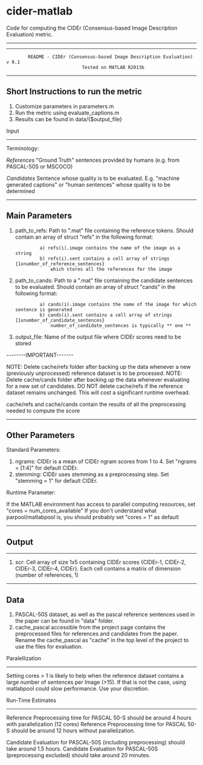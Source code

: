 # cider-matlab
Code for computing the CIDEr (Consensus-based Image Description Evaluation) metric.

********************************************************************************************
********************************************************************************************
			README - CIDEr (Consensus-based Image Description Evaluation) v 0.1
								Tested on MATLAB R2013b
********************************************************************************************

Short Instructions to run the metric
-----------------------------

1. Customize parameters in parameters.m
2. Run the metric using evaluate_captions.m 
3. Results can be found in data/{$output_file}

Input
********************************************************************************************
Terminology:

*References* 
"Ground Truth" sentences provided by humans (e.g. from PASCAL-50S or MSCOCO)

*Candidates* 
Sentence whose quality is to be evaluated. E.g. "machine generated captions" or "human sentences"
whose quality is to be determined

--------------------
Main Parameters
--------------------
1. path_to_refs: Path to ".mat" file containing the reference tokens. 
				Should contain an array of struct "refs" in the following format:

				a) refs(i).image contains the name of the image as a string
				b) refs(i).sent contains a cell array of strings {1xnumber_of_reference_sentences}
					which stores all the references for the image

2. path_to_cands: Path to a ".mat" file containing the candidate sentences to be evaluated.
				Should contain an array of struct "cands" in the following format:

				a) cands(i).image contains the name of the image for which sentence is generated
				b) cands(i).sent contains a cell array of strings {1xnumber_of_candidate_sentences}
					number_of_candidate_sentences is typically ** one **

3. output_file: Name of the output file where CIDEr scores need to be stored

--------IMPORTANT-------

NOTE: Delete cache/refs folder after backing up the data whenever a new (previously unprocessed) reference dataset
 		is to be processed.
NOTE: Delete cache/cands folder after backing up the data whenever evaluating for a new set of candidates. DO NOT
		delete cache/refs if the reference dataset remains unchanged. This will cost a significant runtime overhead.

cache/refs and cache/cands contain the results of all the preprocessing needed to compute the score

--------------------
Other Parameters
--------------------

Standard Parameters:

1. ngrams: CIDEr is a mean of CIDEr ngram scores from 1 to 4. Set "ngrams = [1:4]" for default
			CIDEr.
2. stemming: CIDEr uses stemming as a preprocessing step. Set "stemming = 1" for default 
			CIDEr. 

Runtime Parameter:

If the MATLAB environment has access to parallel computing resources, set "cores = num_cores_available"
If you don't understand what parpool/matlabpool is, you should probably set "cores = 1" as default

--------------------
Output
--------------------
********************************************************************************************

1. scr: Cell array of size 1x5 containing CIDEr scores {CIDEr-1, CIDEr-2, CIDEr-3, CIDEr-4, CIDEr}.
	Each cell contains a matrix of dimension (number of references, 1)


--------------------
Data
--------------------

1. PASCAL-50S dataset, as well as the pascal reference sentences used in the paper can be found in "data" folder.
2. cache_pascal accessible from the project page contains the preprocessed files for references and candidates from the paper. Rename the cache_pascal as "cache" in the top level of the project to use the files for evaluation.

Paralellization
********************************************************************************************
Setting cores > 1 is likely to help when the reference dataset contains a large number of sentences 
per Image (>15). If that is not the case, using matlabpool could slow performance. Use your discretion.

Run-Time Estimates
********************************************************************************************
Reference Preprocessing time for PASCAL 50-S should be around 4 hours with parallelization (12 cores)
Reference Preprocessing time for PASCAL 50-S should be around 12 hours without parallelization.

Candidate Evaluation for PASCAL-50S (including preprocessing) should take around 1.5 hours. 
Candidate Evaluation for PASCAL-50S (preprocessing excluded) should take around 20 minutes.


